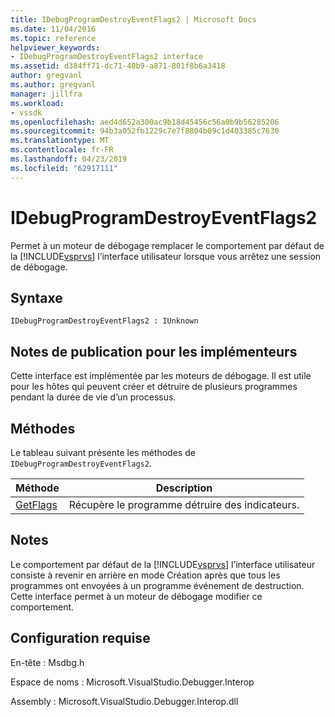 ```yaml
---
title: IDebugProgramDestroyEventFlags2 | Microsoft Docs
ms.date: 11/04/2016
ms.topic: reference
helpviewer_keywords:
- IDebugProgramDestroyEventFlags2 interface
ms.assetid: d384ff71-dc71-40b9-a871-801f8b6a3418
author: gregvanl
ms.author: gregvanl
manager: jillfra
ms.workload:
- vssdk
ms.openlocfilehash: aed4d652a300ac9b18d45456c56a0b9b56285206
ms.sourcegitcommit: 94b3a052fb1229c7e7f8804b09c1d403385c7630
ms.translationtype: MT
ms.contentlocale: fr-FR
ms.lasthandoff: 04/23/2019
ms.locfileid: "62917111"
---
```

# <a name="idebugprogramdestroyeventflags2"></a>IDebugProgramDestroyEventFlags2
Permet à un moteur de débogage remplacer le comportement par défaut de la [!INCLUDE[vsprvs](../../../code-quality/includes/vsprvs_md.md)] l’interface utilisateur lorsque vous arrêtez une session de débogage.

## <a name="syntax"></a>Syntaxe

```
IDebugProgramDestroyEventFlags2 : IUnknown
```

## <a name="notes-for-implementers"></a>Notes de publication pour les implémenteurs
 Cette interface est implémentée par les moteurs de débogage. Il est utile pour les hôtes qui peuvent créer et détruire de plusieurs programmes pendant la durée de vie d’un processus.

## <a name="methods"></a>Méthodes
 Le tableau suivant présente les méthodes de `IDebugProgramDestroyEventFlags2`.

|Méthode|Description|
|------------|-----------------|
|[GetFlags](../../../extensibility/debugger/reference/idebugprogramdestroyeventflags2-getflags.md)|Récupère le programme détruire des indicateurs.|

## <a name="remarks"></a>Notes
 Le comportement par défaut de la [!INCLUDE[vsprvs](../../../code-quality/includes/vsprvs_md.md)] l’interface utilisateur consiste à revenir en arrière en mode Création après que tous les programmes ont envoyées à un programme événement de destruction. Cette interface permet à un moteur de débogage modifier ce comportement.

## <a name="requirements"></a>Configuration requise
 En-tête : Msdbg.h

 Espace de noms : Microsoft.VisualStudio.Debugger.Interop

 Assembly : Microsoft.VisualStudio.Debugger.Interop.dll
